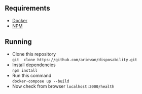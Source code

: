 ## Requirements
- [Docker](https://www.docker.com/)
- [NPM](https://www.npmjs.com/)

## Running
- Clone this repository <br>
  `git  clone https://github.com/aridwan/disposability.git`
- Install dependencies <br>
  `npm install`
- Run this command <br>
  `docker-compose up --build`
- Now check from browser `localhost:3000/health` 
